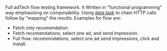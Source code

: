 Full adTech flow testing framework.
It Written in "functional programming" way emphasising on composability.
Using [data.task](https://www.npmjs.com/package/data.task) to chain HTTP calls follow by "mapping" the results.     Examples for flow are:
* Fetch only recomendation    
* Fetch recomendations, select one ad, and send impression.    
* Full flow: recommndations, select one ad send impressions, click and install.    